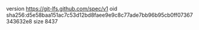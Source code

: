 version https://git-lfs.github.com/spec/v1
oid sha256:d5e58baa151ac7c53d12bd8faee9e9c8c77ade7bb96b95cb0ff07367343632e8
size 8437
